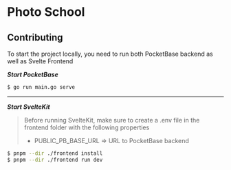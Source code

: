 # Photo School

## Contributing

To start the project locally, you need to run both PocketBase backend as well as Svelte Frontend

***Start PocketBase***
```bash
$ go run main.go serve
```
---
***Start SvelteKit***
> Before running SvelteKit, make sure to create a .env file in the frontend folder with the following properties
> 
> - PUBLIC_PB_BASE_URL => URL to PocketBase backend

```bash
$ pnpm --dir ./frontend install
$ pnpm --dir ./frontend run dev
```